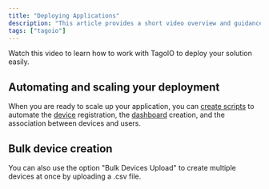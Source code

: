 ```yaml
---
title: "Deploying Applications"
description: "This article provides a short video overview and guidance for deploying applications with TagoIO, including automating device registration and dashboard creation and creating multiple devices via CSV upload."
tags: ["tagoio"]
---
```

Watch this video to learn how to work with TagoIO to deploy your solution easily.

<!-- Image placeholder removed for build -->

## Automating and scaling your deployment
When you are ready to scale up your application, you can [create scripts](analysis/analysis-overview) to automate the [device](../devices/devices) registration, the [dashboard](../dashboards/creating-dashboard-tabs) creation, and the association between devices and users.

## Bulk device creation
You can also use the option "Bulk Devices Upload" to create multiple devices at once by uploading a .csv file.